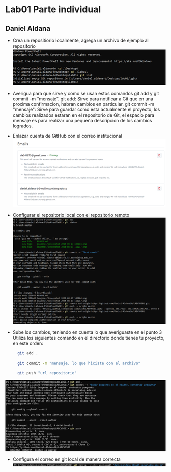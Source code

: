 # Lab01 Parte individual
## Daniel Aldana 
- Crea un repositiorio localmente,  agrega un archivo de ejemplo al repositorio
![image](https://github.com/Daniel-Aldana10/LABCVDS01/blob/master/imagenes/Screenshot%202024-08-17%20104804.png)
- Averigua para qué sirve y como se usan estos comandos git add y git commit -m “mensaje”.
git add: Sirve para notificar a Git que en una proxima confirmacion, habran cambios en particular.
git commit -m "mensaje": Sirve para guardar como esta actualmente el proyecto, los cambios realizados estaran en el repositorio de Git, el espacio para mensaje es para realizar una pequeña descripcion de los cambios logrados.
- Enlazar cuenta de GitHub con el correo institucional
![image](https://github.com/Daniel-Aldana10/LABCVDS01/blob/master/imagenes/Screenshot%202024-08-17%20111217.png)
- Configurar el repositorio local con el repositorio remoto
![image](https://github.com/Daniel-Aldana10/LABCVDS01/blob/master/imagenes/Screenshot%202024-08-17%20114518.png)
- Sube los cambios, teniendo en cuenta lo que averiguaste en el punto 3
Utiliza los siguientes comando en el directorio donde tienes tu proyecto, en este orden:
   	```bash
      git add .
    ```

    ```bash
      git commit -m "mensaje, lo que hiciste con el archivo"
    ```

    ```bash
      git push "url repositorio"
    ```
![image](https://github.com/Daniel-Aldana10/LABCVDS01/blob/master/imagenes/subir%20cambios.png)

- Configura el correo en git local de manera correcta
![image](https://github.com/Daniel-Aldana10/LABCVDS01/blob/master/imagenes/configurar%20correo.png)


